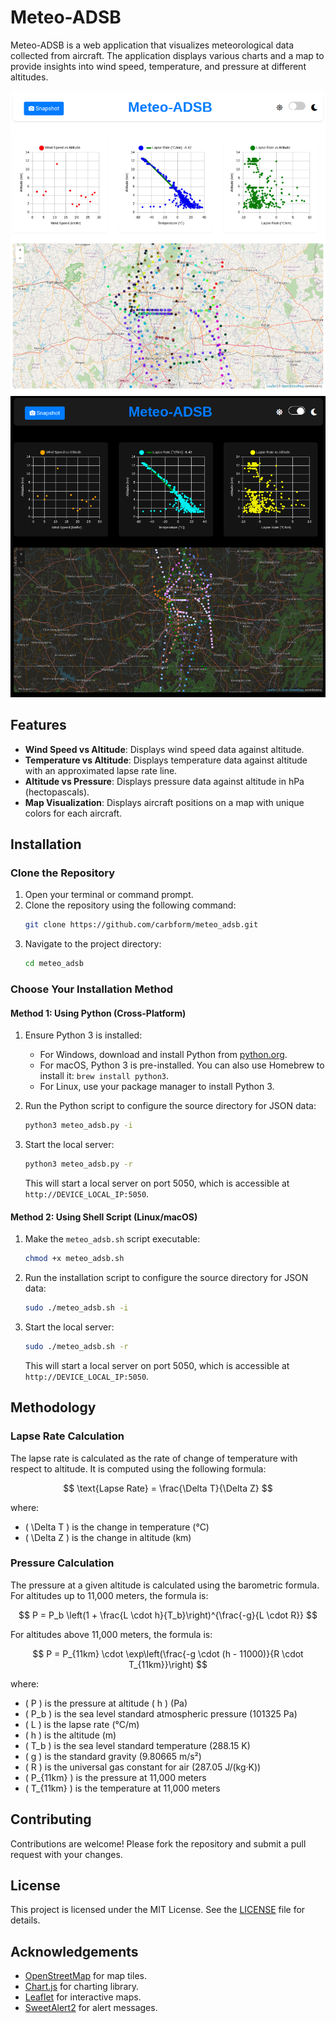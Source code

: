 # Meteo-ADSB

Meteo-ADSB is a web application that visualizes meteorological data collected from aircraft. The application displays various charts and a map to provide insights into wind speed, temperature, and pressure at different altitudes.

![Bengaluru](light.png)
![Bengaluru](dark.png)

## Features

- **Wind Speed vs Altitude**: Displays wind speed data against altitude.
- **Temperature vs Altitude**: Displays temperature data against altitude with an approximated lapse rate line.
- **Altitude vs Pressure**: Displays pressure data against altitude in hPa (hectopascals).
- **Map Visualization**: Displays aircraft positions on a map with unique colors for each aircraft.

## Installation

### Clone the Repository

1. Open your terminal or command prompt.
2. Clone the repository using the following command:
    ```sh
    git clone https://github.com/carbform/meteo_adsb.git
    ```
3. Navigate to the project directory:
    ```sh
    cd meteo_adsb
    ```

### Choose Your Installation Method

#### Method 1: Using Python (Cross-Platform)

1. Ensure Python 3 is installed:
    - For Windows, download and install Python from [python.org](https://www.python.org/downloads/).
    - For macOS, Python 3 is pre-installed. You can also use Homebrew to install it: `brew install python3`.
    - For Linux, use your package manager to install Python 3.

2. Run the Python script to configure the source directory for JSON data:
    ```sh
    python3 meteo_adsb.py -i
    ```

3. Start the local server:
    ```sh
    python3 meteo_adsb.py -r
    ```
    This will start a local server on port 5050, which is accessible at `http://DEVICE_LOCAL_IP:5050`.

#### Method 2: Using Shell Script (Linux/macOS)

1. Make the `meteo_adsb.sh` script executable:
    ```sh
    chmod +x meteo_adsb.sh
    ```

2. Run the installation script to configure the source directory for JSON data:
    ```sh
    sudo ./meteo_adsb.sh -i
    ```

3. Start the local server:
    ```sh
    sudo ./meteo_adsb.sh -r
    ```
    This will start a local server on port 5050, which is accessible at `http://DEVICE_LOCAL_IP:5050`.


## Methodology

### Lapse Rate Calculation

The lapse rate is calculated as the rate of change of temperature with respect to altitude. It is computed using the following formula:

$$
\text{Lapse Rate} = \frac{\Delta T}{\Delta Z}
$$

where:
- \( \Delta T \) is the change in temperature (°C)
- \( \Delta Z \) is the change in altitude (km)

### Pressure Calculation

The pressure at a given altitude is calculated using the barometric formula. For altitudes up to 11,000 meters, the formula is:

$$
P = P_b \left(1 + \frac{L \cdot h}{T_b}\right)^{\frac{-g}{L \cdot R}}
$$

For altitudes above 11,000 meters, the formula is:

$$
P = P_{11km} \cdot \exp\left(\frac{-g \cdot (h - 11000)}{R \cdot T_{11km}}\right)
$$

where:
- \( P \) is the pressure at altitude \( h \) (Pa)
- \( P_b \) is the sea level standard atmospheric pressure (101325 Pa)
- \( L \) is the lapse rate (°C/m)
- \( h \) is the altitude (m)
- \( T_b \) is the sea level standard temperature (288.15 K)
- \( g \) is the standard gravity (9.80665 m/s²)
- \( R \) is the universal gas constant for air (287.05 J/(kg·K))
- \( P_{11km} \) is the pressure at 11,000 meters
- \( T_{11km} \) is the temperature at 11,000 meters

## Contributing

Contributions are welcome! Please fork the repository and submit a pull request with your changes.

## License

This project is licensed under the MIT License. See the [LICENSE](LICENSE) file for details.

## Acknowledgements

- [OpenStreetMap](https://www.openstreetmap.org/) for map tiles.
- [Chart.js](https://www.chartjs.org/) for charting library.
- [Leaflet](https://leafletjs.com/) for interactive maps.
- [SweetAlert2](https://sweetalert2.github.io/) for alert messages.
